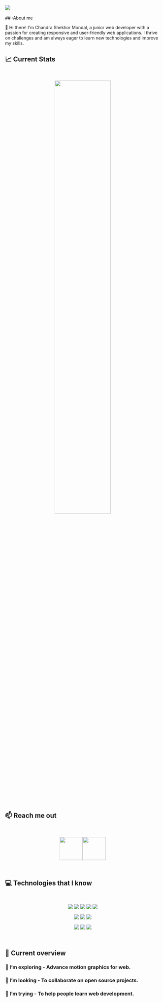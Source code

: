 <a href="https://www.facebook.com/chandro.shakhor.1/">
<img src="https://i.ibb.co/TbXZvG7/github-header-image.png" />
</a>
<br>
<br>
## :About me
<p>👋 Hi there! I'm Chandra Shekhor Mondal, a junior web developer with a passion for creating responsive and user-friendly web applications. I thrive on challenges and am always eager to learn new technologies and improve my skills.
</p>

## :chart_with_upwards_trend: Current Stats
<br />
<p align="center">
  <img width="60%" src="https://streak-stats.demolab.com?user=chandro4D%20" />
</p>


<!-- ------------------- -->
## :mailbox: Reach me out

<br />

[<p align="center"><img height="75" src="https://i.ibb.co/g4CxM3b/Linkedin.png">](www.linkedin.com/in/chandra-shekhor-mondal)[<img height="75" src="https://i.ibb.co/kc04WJ3/Facebook.png">](https://www.facebook.com/chandro.shakhor.1)

<br />
<!-- ------------------------------------------------------------------- -->

<!-------------- some technology i explore----------- -->
## :computer: Technologies that I know

<br>
<p align="center">
<img src="https://i.ibb.co/GHDn9wY/HTML.png"/>
<img src="https://i.ibb.co/4YFH8rz/css.png"/>
<img src="https://i.ibb.co/kxVpg7V/Java-Script.png"/>

<img src="https://i.ibb.co/JrzMzFq/c.png"/>
<img src="https://i.ibb.co/vLcWYSQ/cpp.png"/>
</p>
<p align="center">
<img src="https://i.ibb.co/bKp9mFP/react.png"/>


<img src="https://i.ibb.co/h8xTh68/tailwind.png"/>

<img src="https://i.ibb.co/s5Hh81r/firebase.png"/>
</p>
<p align="center">
<img src="https://i.ibb.co/ZWz3SHr/node.png"/>
<img src="https://i.ibb.co/tYfnKcB/express.png"/>
<img src="https://i.ibb.co/xSGpYQZ/mongo.png"/>
</p><br/>
<!-- ---------------------------------------------- -->


## :eyes: Current overview



<!-- ### 🔭 I’m working - In Programming Hero.  -->
### 🌱 I’m exploring - Advance motion graphics for web. 
### 👯 I’m looking - To collaborate on open source projects. 
### 🤔 I’m trying - To help people learn web development. 
<!-- ### ⚡ Fun fact - I love to make complex origami and I can speak 5 languages. -->


<br />


